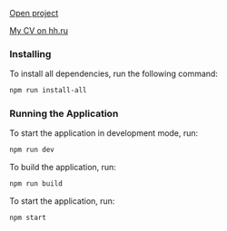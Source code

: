 [Open project](https://test-task-4igo.onrender.com/)

[My CV on hh.ru](https://hh.ru/resume/7415dae9ff0b9f16fa0039ed1f516e425a6d79)

### Installing

To install all dependencies, run the following command:

```bash
npm run install-all
```

### Running the Application

To start the application in development mode, run:

```bash
npm run dev
```

To build the application, run:

```bash
npm run build
```

To start the application, run:

```bash
npm start
```
